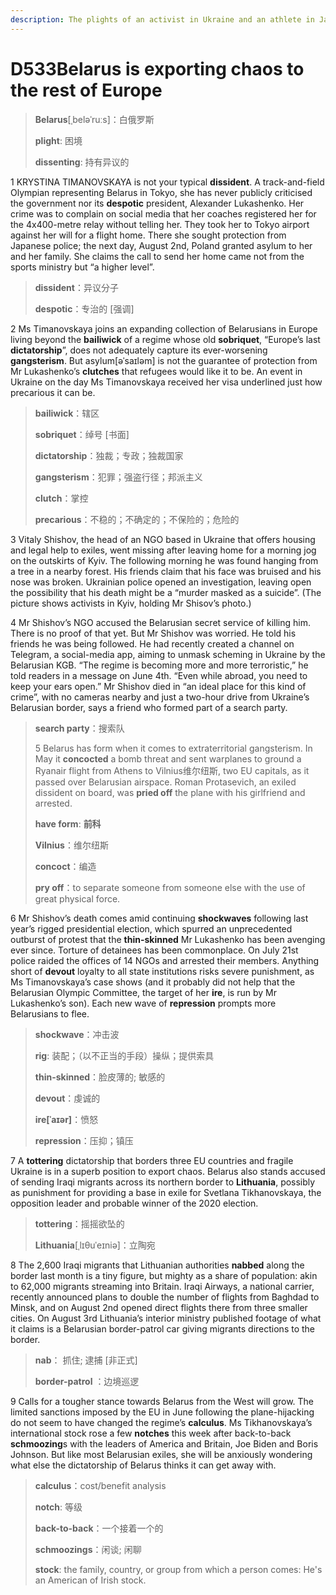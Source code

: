 ```yaml
---
description: The plights of an activist in Ukraine and an athlete in Japan show there is no safe place to be a dissenting Belarusian
---
```


# D533Belarus is exporting chaos to the rest of Europe
> **Belarus**[ˌbeləˈruːs]：白俄罗斯
 > 
> **plight**: 困境
 > 
> **dissenting**: 持有异议的
 > 

1 KRYSTINA TIMANOVSKAYA is not your typical **dissident**. A track-and-field Olympian representing Belarus in Tokyo, she has never publicly criticised the government nor its **despotic** president, Alexander Lukashenko. Her crime was to complain on social media that her coaches registered her for the 4x400-metre relay without telling her. They took her to Tokyo airport against her will for a flight home. There she sought protection from Japanese police; the next day, August 2nd, Poland granted asylum to her and her family. She claims the call to send her home came not from the sports ministry but “a higher level”.

> **dissident**：异议分子
>
> **despotic**：专治的 [强调]
>

2 Ms Timanovskaya joins an expanding collection of Belarusians in Europe living beyond the **bailiwick** of a regime whose old **sobriquet**, “Europe’s last **dictatorship**”, does not adequately capture its ever-worsening **gangsterism**. But asylum[əˈsaɪləm] is not the guarantee of protection from Mr Lukashenko’s **clutches** that refugees would like it to be. An event in Ukraine on the day Ms Timanovskaya received her visa underlined just how precarious it can be.

> **bailiwick**：辖区
>
> **sobriquet**：绰号 [书面]
>
> **dictatorship**：独裁；专政；独裁国家
>
> **gangsterism**：犯罪；强盗行径；邦派主义
>
> **clutch**：掌控
>
> **precarious**：不稳的；不确定的；不保险的；危险的
>

3 Vitaly Shishov, the head of an NGO based in Ukraine that offers housing and legal help to exiles, went missing after leaving home for a morning jog on the outskirts of Kyiv. The following morning he was found hanging from a tree in a nearby forest. His friends claim that his face was bruised and his nose was broken. Ukrainian police opened an investigation, leaving open the possibility that his death might be a “murder masked as a suicide”. (The picture shows activists in Kyiv, holding Mr Shisov’s photo.)

4 Mr Shishov’s NGO accused the Belarusian secret service of killing him. There is no proof of that yet. But Mr Shishov was worried. He told his friends he was being followed. He had recently created a channel on Telegram, a social-media app, aiming to unmask scheming in Ukraine by the Belarusian KGB. “The regime is becoming more and more terroristic,” he told readers in a message on June 4th. “Even while abroad, you need to keep your ears open.” Mr Shishov died in “an ideal place for this kind of crime”, with no cameras nearby and just a two-hour drive from Ukraine’s Belarusian border, says a friend who formed part of a search party.

> **search party**：搜索队
>
> 5 Belarus has form when it comes to extraterritorial gangsterism. In May it **concocted** a bomb threat and sent warplanes to ground a Ryanair flight from Athens to Vilnius维尔纽斯, two EU capitals, as it passed over Belarusian airspace. Roman Protasevich, an exiled dissident on board, was **pried off** the plane with his girlfriend and arrested.
>
> **have form**: **前科**
>
> **Vilnius**：维尔纽斯
>
> **concoct**：编造
>
> **pry off**：to separate someone from someone else with the use of great physical force.
>

6 Mr Shishov’s death comes amid continuing **shockwaves** following last year’s rigged presidential election, which spurred an unprecedented outburst of protest that the **thin-skinned** Mr Lukashenko has been avenging ever since. Torture of detainees has been commonplace. On July 21st police raided the offices of 14 NGOs and arrested their members. Anything short of **devout** loyalty to all state institutions risks severe punishment, as Ms Timanovskaya’s case shows (and it probably did not help that the Belarusian Olympic Committee, the target of her **ire**, is run by Mr Lukashenko’s son). Each new wave of **repression** prompts more Belarusians to flee.

> **shockwave**：冲击波
>
> **rig**: 装配；（以不正当的手段）操纵；提供索具
>
> **thin-skinned**：脸皮薄的; 敏感的
>
> **devout**：虔诚的
>
> **ire[ˈaɪər]**：愤怒
>
> **repression**：压抑；镇压
>

7 A **tottering** dictatorship that borders three EU countries and fragile Ukraine is in a superb position to export chaos. Belarus also stands accused of sending Iraqi migrants across its northern border to **Lithuania**, possibly as punishment for providing a base in exile for Svetlana Tikhanovskaya, the opposition leader and probable winner of the 2020 election.

> **tottering**：摇摇欲坠的
>
> **Lithuania**[ˌlɪθuˈeɪniə]：立陶宛
>

8 The 2,600 Iraqi migrants that Lithuanian authorities **nabbed** along the border last month is a tiny figure, but mighty as a share of population: akin to 62,000 migrants streaming into Britain. Iraqi Airways, a national carrier, recently announced plans to double the number of flights from Baghdad to Minsk, and on August 2nd opened direct flights there from three smaller cities. On August 3rd Lithuania’s interior ministry published footage of what it claims is a Belarusian border-patrol car giving migrants directions to the border.

> **nab**： 抓住; 逮捕 [非正式]
>
> **border-patrol** ：边境巡逻
>

9 Calls for a tougher stance towards Belarus from the West will grow. The limited sanctions imposed by the EU in June following the plane-hijacking do not seem to have changed the regime’s **calculus**. Ms Tikhanovskaya’s international stock rose a few **notches** this week after back-to-back **schmoozing**s with the leaders of America and Britain, Joe Biden and Boris Johnson. But like most Belarusian exiles, she will be anxiously wondering what else the dictatorship of Belarus thinks it can get away with.

> **calculus**：cost/benefit analysis
>
> **notch**: 等级
>
> **back-to-back**：一个接着一个的
>
> **schmoozings**：闲谈; 闲聊
>
> **stock**: the family, country, or group from which a person comes: He's an American of Irish stock.
>

